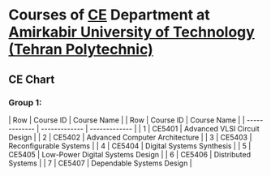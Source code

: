 # Courses of [CE](https://ce.aut.ac.ir/) Department at [Amirkabir University of Technology (Tehran Polytechnic)](https://aut.ac.ir/en)


## CE Chart
### Group 1:
| Row  | Course ID |  Course Name |                                                                 | Row  | Course ID |  Course Name |
| ------------- | ------------- | ------------- |
| 1 | CE5401 | Advanced VLSI Circuit Design |
| 2 | CE5402 | Advanced Computer Architecture |
| 3 | CE5403 | Reconfigurable Systems |
| 4 | CE5404 | Digital Systems Synthesis |
| 5 | CE5405 | Low-Power Digital Systems Design |
| 6 | CE5406 | Distributed Systems |
| 7 | CE5407 | Dependable Systems Design |
